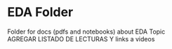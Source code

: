 # EDA Folder
Folder for docs (pdfs and notebooks) about EDA Topic <br>
AGREGAR LISTADO DE LECTURAS Y links a videos

